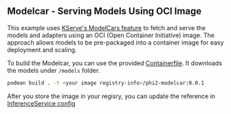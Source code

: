 ## Modelcar - Serving Models Using OCI Image

This example uses [KServe's ModelCars feature](https://kserve.github.io/website/master/modelserving/storage/oci/) to fetch and serve the models and adapters using an OCI (Open Container Initiative) image. The approach allows models to be pre-packaged into a container image for easy deployment and scaling.

To build the Modelcar, you can use the provided [Containerfile](./Containerfile). It downloads the models under `/models` folder.

```bash
podman build . -t <your image registry-info>/phi2-modelcar:0.0.1
```

After you store the image in your regisry, you can update the reference in [InferenceService config](../chart/templates/vllm/vllm-inferenceservice.yaml#L33)